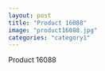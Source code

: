 ```yaml
---
layout: post
title: "Product 16088"
image: "product16088.jpg"
categories: "category1"
---
```

Product 16088

